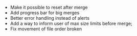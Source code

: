 - Make it possible to reset after merge
- Add progress bar for big merges
- Better error handling instead of alerts
- Add a way to inform user of max size limits before merge;
- Fix movement of file order broken
